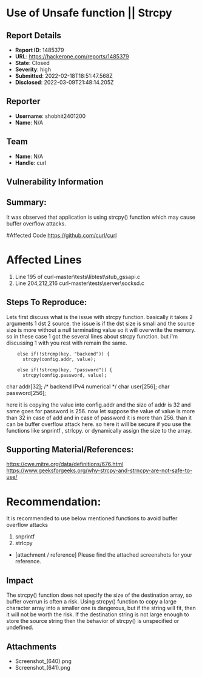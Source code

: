 # Use of Unsafe function || Strcpy

## Report Details
- **Report ID**: 1485379
- **URL**: https://hackerone.com/reports/1485379
- **State**: Closed
- **Severity**: high
- **Submitted**: 2022-02-18T18:51:47.568Z
- **Disclosed**: 2022-03-09T21:48:14.205Z

## Reporter
- **Username**: shobhit2401200
- **Name**: N/A

## Team
- **Name**: N/A
- **Handle**: curl

## Vulnerability Information
## Summary:
It was observed that application is using strcpy() function which may cause buffer overflow attacks.

#Affected Code
https://github.com/curl/curl

# Affected Lines
1. Line 195 of curl-master\tests\libtest\stub_gssapi.c
2. Line 204,212,216 curl-master\tests\server\socksd.c

## Steps To Reproduce:
Lets first discuss what is the issue with strcpy function. basically it takes 2 arguments 1 dst 2 source. the issue is if the dst size is small and the source size is more without a null terminating value so it will overwrite the memory. so in these case 1 got the several lines about strcpy function. but i'm discussing 1 with you rest with remain the same.

        else if(!strcmp(key, "backend")) {
          strcpy(config.addr, value);

        else if(!strcmp(key, "password")) {
          strcpy(config.password, value);

  char addr[32]; /* backend IPv4 numerical */
  char user[256];
  char password[256];

here it is copying the value into config.addr and the size of addr is 32 and same goes for password is  256. now let suppose the value of value is more than 32 in case of add and in case of password it is more than 256. than it can be buffer overflow attack here. so here it will be secure if you use the functions like snprintf , strlcpy. or dynamically assign the size to the array.

## Supporting Material/References:
https://cwe.mitre.org/data/definitions/676.html
https://www.geeksforgeeks.org/why-strcpy-and-strncpy-are-not-safe-to-use/

# Recommendation:
It is recommended to use below mentioned functions to avoid buffer overflow attacks
1. snprintf
2. strlcpy

  * [attachment / reference]
Please find the attached screenshots for your reference.

## Impact

The strcpy() function does not specify the size of the destination array, so buffer overrun is often a risk. Using strcpy() function to copy a large character array into a smaller one is dangerous, but if the string will fit, then it will not be worth the risk. If the destination string is not large enough to store the source string then the behavior of strcpy() is unspecified or undefined.

## Attachments
- Screenshot_(640).png
- Screenshot_(641).png
